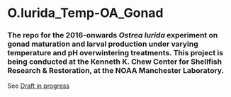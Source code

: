 # O.lurida_Temp-OA_Gonad

### The repo for the 2016-onwards _Ostrea lurida_ experiment on gonad maturation and larval production under varying temperature and pH overwintering treatments.  This project is being conducted at the Kenneth K. Chew Center for Shellfish Research & Restoration, at the NOAA Manchester Laboratory. 

See [Draft in progress](https://docs.google.com/document/d/1zQf4XiqQrEG0r3dHTzfgk2vP1jJ15giUT6SaqS0OTyc/edit?usp=sharing)
